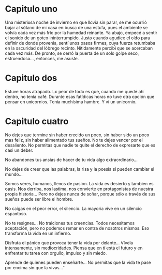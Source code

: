 # Capitulo uno

Una misteriosa noche de invierno en que llovía sin parar, se me ocurrió bajar al sótano de mi casa en busca de una estufa, pues el ambiente se volvía cada vez más frío por la humedad reinante. Ya abajo, empecé a sentir el sonido de un goteo ininterrumpido. Justo cuando agudice el oído para definir de donde provenía, sentí unos pasos firmes, cuya fuerza retumbaba en la oscuridad del lóbrego recinto. Nítidamente percibi que se acercaban cada vez más. De pronto, se cerró la puerta de un solo golpe seco, estruendoso..., entonces, me asuste.

# Capitulo dos
Estuve horas atrapado. Lo peor de todo es que, cuando me quedé ahí dentro, no tenía café. Durante esas fatídicas horas no tuve otra opción que pensar en unicornios. Tenía muchísima hambre. Y vi un unicornio.

# Capitulo cuatro

No dejes que termine sin haber crecido un poco,
sin haber sido un poco mas feliz,
sin haber alimentado tus sueños.
No te dejes vencer por el desaliento.
No permitas que nadie
te quite el derecho de
expresarte que es casi un deber.

No abandones tus ansias de hacer de tu vida
algo extraordinario…

No dejes de creer que las palabras, la risa y la poesía
sí pueden cambiar el mundo…

Somos seres, humanos, llenos de pasión.
La vida es desierto y tambien es oasis.
Nos derriba, nos lastima, nos convierte en
protagonistas de nuestra propia historia…
Pero no dejes nunca de soñar,
porque sólo a través de sus sueños
puede ser libre el hombre.

No caigas en el peor error, el silencio.
La mayoría vive en un silencio espantoso.

No te resignes…
No traiciones tus creencias. Todos necesitamos
aceptación, pero no podemos remar en
contra de nosotros mismos.
Eso transforma la vida en un infierno.

Disfruta el pánico que provoca tener
la vida por delante…
Vívela intensamente,
sin mediocridades.
Piensa que en tí está el futuro y en
enfrentar tu tarea con orgullo, impulso
y sin miedo.

Aprende de quienes pueden enseñarte…
No permitas que la vida
te pase por encima
sin que la vivas…”


